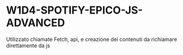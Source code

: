 # W1D4-SPOTIFY-EPICO-JS-ADVANCED
Utilizzato chiamate Fetch, api, e creazione dei contenuti da richiamare direttamente da js
